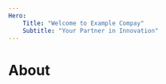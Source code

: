 ```yaml
---
Hero:
    Title: "Welcome to Example Compay"
    Subtitle: "Your Partner in Innovation"
---
```


# About